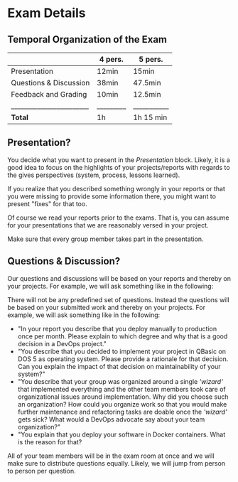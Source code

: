 # Exam Details

## Temporal Organization of the Exam

|                        |  4 pers.|    5 pers.|
|------------------------|---------|-----------|
| Presentation           |   12min |   15min   |
| Questions & Discussion |   38min |   47.5min |
| Feedback and Grading   |   10min |   12.5min |
|________________________|_________|___________|
| **Total**              |      1h | 1h 15 min |


## Presentation?

You decide what you want to present in the _Presentation_ block. Likely, it is a good idea to focus on the highlights of your projects/reports with regards to the gives perspectives (system, process, lessons learned). 

If you realize that you described something wrongly in your reports or that you were missing to provide some information there, you might want to present "fixes" for that too.

Of course we read your reports prior to the exams. That is, you can assume for your presentations that we are reasonably versed in your project.

Make sure that every group member takes part in the presentation.


## Questions & Discussion?

Our questions and discussions will be based on your reports and thereby on your projects. For example, we will ask something like in the following:

There will not be any predefined set of questions. Instead the questions will be based on your submitted work and thereby on your projects. For example, we will ask something like in the following: 

  - "In your report you describe that you deploy manually to production once per month. Please explain to which degree and why that is a good decision in a DevOps project."
  - "You describe that you decided to implement your project in QBasic on DOS 5 as operating system. Please provide a rationale for that decision. Can you explain the impact of that decision on maintainability of your system?"
  - "You describe that your group was organized around a single _'wizard'_ that implemented everything and the other team members took care of organizational issues around implementation. Why did you choose such an organization? How could you organize work so that you would make further maintenance and refactoring tasks are doable once the _'wizard'_ gets sick? What would a DevOps advocate say about your team organization?"
  - "You explain that you deploy your software in Docker containers. What is the reason for that?

All of your team members will be in the exam room at once and we will make sure to distribute questions equally. Likely, we will jump from person to person per question.
